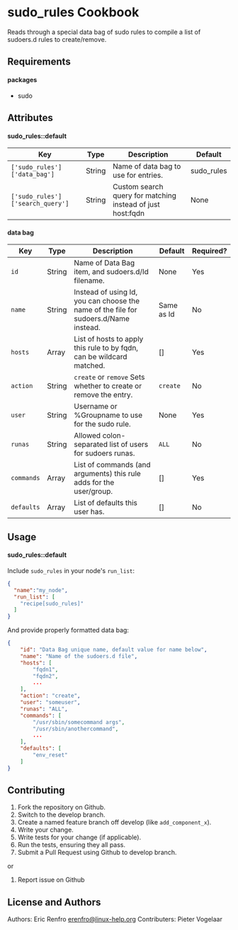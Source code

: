 sudo_rules Cookbook
===================
Reads through a special data bag of sudo rules to compile a list of sudoers.d rules to create/remove.

Requirements
------------
#### packages
- sudo

Attributes
----------

#### sudo_rules::default

Key                              | Type   | Description                                                | Default
-------------------------------- | ------ | ---------------------------------------------------------- | ----------
`['sudo_rules']['data_bag']`     | String | Name of data bag to use for entries.                       | sudo_rules
`['sudo_rules']['search_query']` | String | Custom search query for matching instead of just host:fqdn | None

#### data bag

Key        | Type   | Description                                                                          | Default    | Required?
---------- | ------ | ------------------------------------------------------------------------------------ | ---------- | ---------
`id`       | String | Name of Data Bag item, and sudoers.d/Id filename.                                    | None       | Yes
`name`     | String | Instead of using Id, you can choose the name of the file for sudoers.d/Name instead. | Same as Id | No
`hosts`    | Array  | List of hosts to apply this rule to by fqdn, can be wildcard matched.                | []         | Yes
`action`   | String | `create` or `remove` Sets whether to create or remove the entry.                     | `create`   | No
`user`     | String | Username or %Groupname to use for the sudo rule.                                     | None       | Yes
`runas`    | String | Allowed colon-separated list of users for sudoers runas.                             | `ALL`      | No
`commands` | Array  | List of commands (and arguments) this rule adds for the user/group.                  | []         | Yes
`defaults` | Array  | List of defaults this user has.                                                      | []         | No

Usage
-----
#### sudo_rules::default

Include `sudo_rules` in your node's `run_list`:

```json
{
  "name":"my_node",
  "run_list": [
    "recipe[sudo_rules]"
  ]
}
```

And provide properly formatted data bag:

```json
{
    "id": "Data Bag unique name, default value for name below",
    "name": "Name of the sudoers.d file",
    "hosts": [
        "fqdn1",
        "fqdn2",
        ...
    ],
    "action": "create",
    "user": "someuser",
    "runas": "ALL",
    "commands": [
        "/usr/sbin/somecommand args",
        "/usr/sbin/anothercommand",
        ...
    ],
    "defaults": [
        "env_reset"
    ]
}
```

Contributing
------------
1. Fork the repository on Github.
2. Switch to the develop branch.
3. Create a named feature branch off develop (like `add_component_x`).
4. Write your change.
5. Write tests for your change (if applicable).
6. Run the tests, ensuring they all pass.
7. Submit a Pull Request using Github to develop branch.

or

1. Report issue on Github

License and Authors
-------------------
Authors:      Eric Renfro <erenfro@linux-help.org>
Contributers: Pieter Vogelaar


